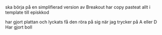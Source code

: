 ska börja på en simplifierad version av Breakout
har copy pasteat allt i template till episkkod

har gjort plattan och lyckats få den röra på sig när jag trycker på A eller D
Har gjort boll